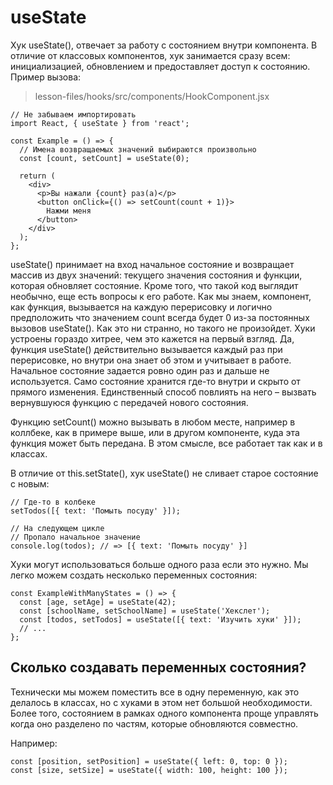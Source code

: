 # useState

Хук useState(), отвечает за работу с состоянием внутри компонента. В отличие от 
классовых компонентов, хук занимается сразу всем: инициализацией, обновлением
и предоставляет доступ к состоянию. Пример вызова:

> lesson-files/hooks/src/components/HookComponent.jsx

```
// Не забываем импортировать
import React, { useState } from 'react';

const Example = () => {
  // Имена возвращаемых значений выбираются произвольно
  const [count, setCount] = useState(0);

  return (
    <div>
      <p>Вы нажали {count} раз(а)</p>
      <button onClick={() => setCount(count + 1)}>
        Нажми меня
      </button>
    </div>
  );
};
```


useState() принимает на вход начальное состояние и возвращает массив из двух
значений: текущего значения состояния и функции, которая обновляет состояние.
Кроме того, что такой код выглядит необычно, еще есть вопросы к его работе.
Как мы знаем, компонент, как функция, вызывается на каждую перерисовку и логично
предположить что значением count всегда будет 0 из-за постоянных вызовов
useState(). Как это ни странно, но такого не произойдет. Хуки устроены гораздо
хитрее, чем это кажется на первый взгляд. Да, функция useState() действительно
вызывается каждый раз при перерисовке, но внутри она знает об этом и учитывает
в работе. Начальное состояние задается ровно один раз и дальше не используется.
Само состояние хранится где-то внутри и скрыто от прямого изменения. Единственный
способ повлиять на него – вызвать вернувшуюся функцию с передачей нового состояния.

Функцию setCount() можно вызывать в любом месте, например в коллбеке, как в 
примере выше, или в другом компоненте, куда эта функция может быть передана.
В этом смысле, все работает так как и в классах.

В отличие от this.setState(), хук useState() не сливает старое состояние с новым:

```
// Где-то в колбеке
setTodos([{ text: 'Помыть посуду' }]);

// На следующем цикле
// Пропало начальное значение
console.log(todos); // => [{ text: 'Помыть посуду' }]
```

Хуки могут использоваться больше одного раза если это нужно. Мы легко можем
создать несколько переменных состояния:

```
const ExampleWithManyStates = () => {
  const [age, setAge] = useState(42);
  const [schoolName, setSchoolName] = useState('Хекслет');
  const [todos, setTodos] = useState([{ text: 'Изучить хуки' }]);
  // ...
};
```

## Сколько создавать переменных состояния?

Технически мы можем поместить все в одну переменную, как это делалось в классах,
но с хуками в этом нет большой необходимости. Более того, состоянием в рамках
одного компонента проще управлять когда оно разделено по частям, которые
обновляются совместно. 

Например:


```
const [position, setPosition] = useState({ left: 0, top: 0 });
const [size, setSize] = useState({ width: 100, height: 100 });
```
